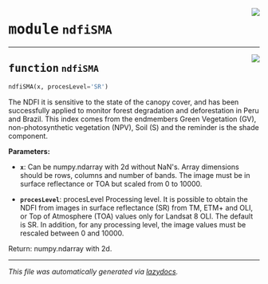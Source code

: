 <!-- markdownlint-disable -->

<a href="..\forestools\ndfiSMA.py#L0"><img align="right" style="float:right;" src="https://img.shields.io/badge/-source-cccccc?style=flat-square"></a>

# <kbd>module</kbd> `ndfiSMA`





---

<a href="..\forestools\ndfiSMA.py#L6"><img align="right" style="float:right;" src="https://img.shields.io/badge/-source-cccccc?style=flat-square"></a>

## <kbd>function</kbd> `ndfiSMA`

```python
ndfiSMA(x, procesLevel='SR')
```

The NDFI it is sensitive to the state of the canopy cover, and has been successfully applied  to monitor forest degradation and deforestation in Peru and Brazil. This index comes from the  endmembers Green Vegetation (GV), non-photosynthetic vegetation (NPV), Soil (S) and the reminder  is the shade component. 



**Parameters:**
 


 - <b>`x`</b>:  Can be numpy.ndarray with 2d without NaN's. Array dimensions should be rows, columns   and number of bands. The image must be in surface reflectance or TOA but scaled from 0 to 10000. 


 - <b>`procesLevel`</b>:  procesLevel Processing level. It is possible to obtain the NDFI from images in   surface reflectance (SR) from TM, ETM+ and OLI, or Top of Atmosphere (TOA)   values only for Landsat 8 OLI. The default is SR. In addition, for any processing  level, the image values must be rescaled between 0 and 10000. 

Return: numpy.ndarray with 2d. 




---

_This file was automatically generated via [lazydocs](https://github.com/ml-tooling/lazydocs)._
